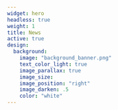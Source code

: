 ```yaml
---
widget: hero
headless: true
weight: 1
title: News
active: true
design:
  background:
    image: "background_banner.png"
    text_color_light: true
    image_parallax: true
    image_size: 
    image_position: "right"
    image_darken: .5
    color: "white"
---
```


